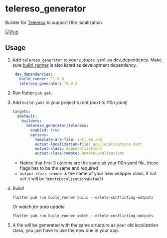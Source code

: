 # telereso_generator

Builder for [Telereso](https://pub.dev/packages/telereso) to support l10n localization

[![Pub](https://img.shields.io/pub/v/telereso_generator.svg)](https://pub.dartlang.org/packages/telereso_generator)

## Usage

1. Add `telereso_generator` to your `pubspec.yaml` as dev_dependency. Make sure [build_runner](https://pub.dev/packages/build_runner) is also listed as development dependency. 
    ```yaml
     dev_dependencies:
       build_runner: ^1.0.0
       telereso_generator: ^0.0.2
    ```

2. Run flutter `pub get`.
3. Add `build.yaml` in your project's root (_next to l10n.yaml_)
    ```yaml
    targets:
      $default:
        builders:
          telereso_generator|telereso:
            enabled: true
            options:
              template-arb-file: intl_en.arb
              output-localization-file: app_localizations.dart
              output-class: AppLocalizations
              output-class-remote: RemoteLocalizations
    ```
   - Notice that first 3 options are the same as your l10n.yaml file, these flags has to be the same and required
   - `output-class-remote` is the name of your new wrapper class, if not set it will be `RemoteLocalizationsDefault`



4. Build!
    ```shell
    flutter pub run build_runner build --delete-conflicting-outputs
    ```
   _Or watch for auto update_
    ```shell
    flutter pub run build_runner watch --delete-conflicting-outputs
    ```
5. A file will be generated with the same structure as your old localization class, you just have to use the new one in your app.   

